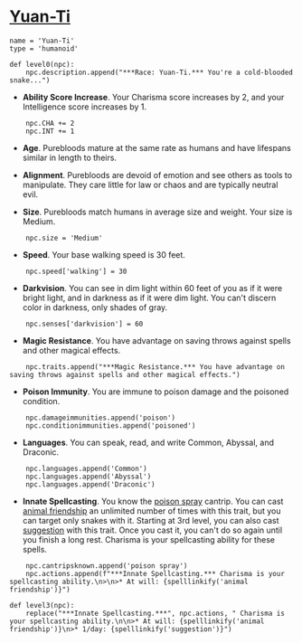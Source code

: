 # [Yuan-Ti](../Creatures/YuanTi.md)

```
name = 'Yuan-Ti'
type = 'humanoid'

def level0(npc):
    npc.description.append("***Race: Yuan-Ti.*** You're a cold-blooded snake...")
```

* **Ability Score Increase**. Your Charisma score increases by 2, and your Intelligence score increases by 1.

```
    npc.CHA += 2
    npc.INT += 1
```

* **Age**. Purebloods mature at the same rate as humans and have lifespans similar in length to theirs.

* **Alignment**. Purebloods are devoid of emotion and see others as tools to manipulate. They care little for law or chaos and are typically neutral evil.

* **Size**. Purebloods match humans in average size and weight. Your size is Medium.

```
    npc.size = 'Medium'
```

* **Speed**. Your base walking speed is 30 feet.

```
    npc.speed['walking'] = 30
```

* **Darkvision**. You can see in dim light within 60 feet of you as if it were bright light, and in darkness as if it were dim light. You can't discern color in darkness, only shades of gray.

```
    npc.senses['darkvision'] = 60
```

* **Magic Resistance**. You have advantage on saving throws against spells and other magical effects.

```
    npc.traits.append("***Magic Resistance.*** You have advantage on saving throws against spells and other magical effects.")
```

* **Poison Immunity**. You are immune to poison damage and the poisoned condition.

```
    npc.damageimmunities.append('poison')
    npc.conditionimmunities.append('poisoned')
```

* **Languages**. You can speak, read, and write Common, Abyssal, and Draconic.

```
    npc.languages.append('Common')
    npc.languages.append('Abyssal')
    npc.languages.append('Draconic')
```

* **Innate Spellcasting**. You know the [poison spray](../Magic/Spells/poison-spray.md) cantrip. You can cast [animal friendship](../Magic/Spells/animal-friendship.md) an unlimited number of times with this trait, but you can target only snakes with it. Starting at 3rd level, you can also cast [suggestion](../Magic/Spells/suggestion.md) with this trait. Once you cast it, you can't do so again until you finish a long rest. Charisma is your spellcasting ability for these spells.

```
    npc.cantripsknown.append('poison spray')
    npc.actions.append(f"***Innate Spellcasting.*** Charisma is your spellcasting ability.\n>\n>* At will: {spelllinkify('animal friendship')}")

def level3(npc):
    replace("***Innate Spellcasting.***", npc.actions, " Charisma is your spellcasting ability.\n\n>* At will: {spelllinkify('animal friendship')}\n>* 1/day: {spelllinkify('suggestion')}")
```

